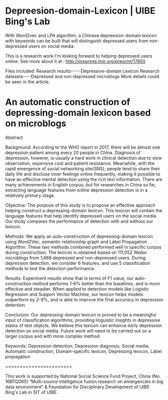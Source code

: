 # Depreesion-domain-Lexicon | UIBE Bing's Lab
With Word2vec and LPA algorithm, a Chinese depreesion-domain lexicon with keywords can be built that will distinguish depressed users from non-depressed users on social media.

This is a research work I'm looking forward to helping depressed users online. See more about it at : http://preprints.jmir.org/preprint/17650

Files included:
Research results-----Depressive-domain Lexicon
Research datasets----Depressed and non-depressed microblogs
More details could be seen in the article.


An automatic construction of depressing-domain lexicon based on microblogs
=======================

Abstract

Background: According to the WHO report in 2017, there will be almost one depression patient among every 20 people in China. Diagnosis of depression, however, is usually a hard work in clinical detection due to slow observation, expensive cost and patient resistance. Meanwhile, with the rapid emergence of social networking site(SNS), people tend to share their daily life and disclose inner feelings online frequently, making it possible to have an effective mental detection using the rich text information. There are many achievements in English corpus, but for researches in China so far, extracting language features from online depression detection is in a relatively primary stage.

Objective: The purpose of this study is to propose an effective approach helping construct a depressing-domain lexicon. This lexicon will contain the language features that help identify depressed users on the social media. Our study compares the performance of detection with and without our lexicon.

Methods: We apply an auto-construction of depressing-domain lexicon using Word2Vec, semantic relationship graph and Label Propagation Algorithm. These two methods combined performed well in specific corpus during construction. The lexicon is obtained based on 111,052 Weibo microblogs from 1,868 depressed and non-depressed users. During depression detection, we consider 6 features, and use 5 classification methods to test the detection performance.

Results: Experiment results show that in terms of F1 value, our auto-construction method performs 1-6% better than the baselines, and is more effective and steadier. When applied to detection models like Logistic Regression and Support Vector Machine, our lexicon helps models outperform by 2-9%, and is able to improve the final accuracy in depression detection.

Conclusion: Our depressing-domain lexicon is proved to be a meaningful input of classification algorithms, providing linguistic insights in depressive status of test objects. We believe this lexicon can enhance early depression detection on social media. Future work will need to be carried out on a larger corpus and with more complex method.

Keywords: Depression detection, Depression diagnosis, Social media, Automatic construction, Domain-specific lexicon, Depressing lexicon, Label propagation

=======================

This work is supported by National Social Science Fund Project, China (No. 16BTQ065) “Multi-source intelligence fusion research on emergencies in big data environment” & Foundation for Disciplinary Development of UIBE Bing's Lab in SIT of UIBE.

